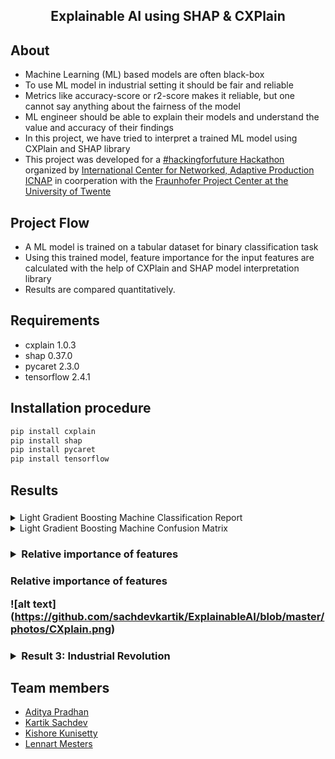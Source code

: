 <h2 align="center">  Explainable AI using SHAP & CXPlain</h2>

## About
  * Machine Learning (ML) based models are often black-box
  * To use ML model in industrial setting it should be fair and reliable
  * Metrics like accuracy-score or r2-score makes it reliable, but one cannot say anything about the fairness of the model
  * ML engineer should be able to explain their models and understand the value and accuracy of their findings
  * In this project, we have tried to interpret a trained ML model using CXPlain and SHAP library
  * This project was developed for a [#hackingforfuture Hackathon](https://websites.fraunhofer.de/hacking-for-future/) organized by [International Center for Networked, Adaptive Production ICNAP](https://www.vernetzte-adaptive-produktion.de/en.html) in coorperation with the [Fraunhofer Project Center at the University of Twente](https://www.utwente.nl/en/fraunhofer/)
   


## Project Flow
  * A ML model is trained on a tabular dataset for binary classification task
  * Using this trained model, feature importance for the input features are calculated with the help of CXPlain and SHAP model interpretation library
 * Results are compared quantitatively.

 
## Requirements
 * cxplain 1.0.3
 * shap 0.37.0
 * pycaret 2.3.0
 * tensorflow 2.4.1

## Installation procedure
```python 
pip install cxplain
pip install shap
pip install pycaret
pip install tensorflow

```  
## Results
<h3 align="left"><Model Evaluation></h3><details>
      <summary> Light Gradient Boosting Machine Classification Report</summary>
	<br>
 
  ![alt text](https://github.com/sachdevkartik/ExplainableAI/blob/master/photos/LGB2.png)
</details>
     
<details >
      <summary> Light Gradient Boosting Machine Confusion Matrix</summary>
        <br>
![alt text](https://github.com/sachdevkartik/ExplainableAI/blob/master/photos/LGB1.png)

</details>
 
<h3><SHAP><details>
    <summary> Relative importance of features</summary>

![alt text](https://github.com/sachdevkartik/ExplainableAI/blob/master/photos/SHAP1.png)
![alt text](https://github.com/sachdevkartik/ExplainableAI/blob/master/photos/SHAP4.png)

    <summary> Result showing how a particular feature affects a prediction</summary>

![alt text](https://github.com/sachdevkartik/ExplainableAI/blob/master/photos/SHAP2.png)

    <summary> Result showing how a particular feature affects a prediction</summary>

![alt text](https://github.com/sachdevkartik/ExplainableAI/blob/master/photos/SHAP2.png)


![image](https://user-images.githubusercontent.com/63906053/115167032-90e3a300-a0be-11eb-93f6-4c975537aec0.png)

![image](https://user-images.githubusercontent.com/63906053/115167048-9ccf6500-a0be-11eb-8a7e-b2e36f555949.png)
</details></h3>

 <h3><CXPlain>
      <summary> Relative importance of features</summary>
 
![alt text] (https://github.com/sachdevkartik/ExplainableAI/blob/master/photos/CXplain.png) 

</details></h3>


 <h3><details >
    <summary>Result 3: Industrial Revolution</summary>

![image](https://user-images.githubusercontent.com/63906053/115167425-39463700-a0c0-11eb-98bf-babc00c0b0be.png)

![image](https://user-images.githubusercontent.com/63906053/115167433-44996280-a0c0-11eb-8c6d-5543b344045d.png)

</details></h3>

## Team members
  * [Aditya Pradhan](https://www.linkedin.com/in/aditya-pradhan-3407b69a/)
  * [Kartik Sachdev](https://github.com/sachdevkartik)
  * [Kishore Kunisetty](https://github.com/kishoreKunisetty)
  * [Lennart Mesters](https://www.linkedin.com/in/lennart-mesters-b49873167/)
